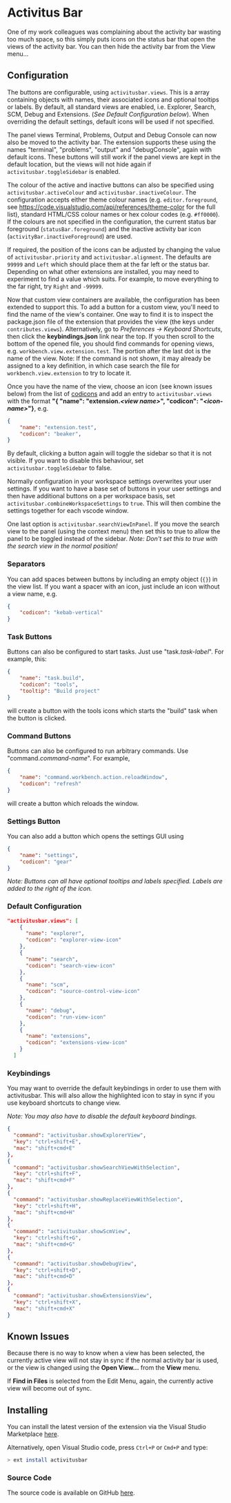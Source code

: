 # Activitus Bar

One of my work colleagues was complaining about the activity bar wasting too much space, so this simply puts icons on the status bar that open the views of the activity bar. You can then hide the activity bar from the View menu...

## Configuration

The buttons are configurable, using `activitusbar.views`. This is a array containing objects with names, their associated icons and optional tooltips or labels. By default, all standard views are enabled, i.e. Explorer, Search, SCM, Debug and Extensions. (*See Default Configuration below*). When overriding the default settings, default icons will be used if not specified.

The panel views Terminal, Problems, Output and Debug Console can now also be moved to the activity bar. The extension supports these using the names "terminal", "problems", "output" and "debugConsole", again with default icons. These buttons will still work if the panel views are kept in the default location, but the views will not hide again if `activitusbar.toggleSidebar` is enabled.

The colour of the active and inactive buttons can also be specified using `activitusbar.activeColour` and `activitusbar.inactiveColour`. The configuration accepts either theme colour names (e.g. `editor.foreground`, see <https://code.visualstudio.com/api/references/theme-color> for the full list), standard HTML/CSS colour names or hex colour codes (e.g. `#ff0000`). If the colours are not specified in the configuration, the current status bar foreground (`statusBar.foreground`) and the inactive activity bar icon (`activityBar.inactiveForeground`) are used.

If required, the position of the icons can be adjusted by changing the value of `activitusbar.priority` and `activitusbar.alignment`. The defaults are `99999` and `Left` which should place them at the far left or the status bar. Depending on what other extensions are installed, you may need to experiment to find a value which suits. For example, to move everything to the far right, try `Right` and `-99999`.

Now that custom view containers are available, the configuration has been extended to support this. To add a button for a custom view, you'll need to find the name of the view's container. One way to find it is to inspect the package.json file of the extension that provides the view (the keys under `contributes.views`). Alternatively, go to *Preferences -> Keyboard Shortcuts*, then click the **keybindings.json** link near the top. If you then scroll to the bottom of the opened file, you should find commands for opening views, e.g. `workbench.view.extension.test`. The portion after the last dot is the name of the view. Note: If the command is not shown, it may already be assigned to a key definition, in which case search the file for `workbench.view.extension` to try to locate it.

Once you have the name of the view, choose an icon (see known issues below) from the list of [codicons](https://microsoft.github.io/vscode-codicons/dist/codicon.html) and add an entry to `activitusbar.views` with the format **"{ "name": "extension.*&lt;view name&gt;*", "codicon": "*&lt;icon-name&gt;*"}**, e.g.

```json
{
    "name": "extension.test",
    "codicon": "beaker",
}
```

By default, clicking a button again will toggle the sidebar so that it is not visible. If you want to disable this behaviour, set `activitusbar.toggleSidebar` to false.

Normally configuration in your workspace settings overwrites your user settings. If you want to have a base set of buttons in your user settings and then have additional buttons on a per workspace basis, set `activitusbar.combineWorkspaceSettings` to `true`. This will then combine the settings together for each vscode window.

One last option is `activitusbar.searchViewInPanel`. If you move the search view to the panel (using the context menu) then set this to true to allow the panel to be toggled instead of the sidebar. *Note: Don't set this to true with the search view in the normal position!*

### Separators

You can add spaces between buttons by including an empty object (`{}`) in the view list. If you want a spacer with an icon, just include an icon without a view name, e.g.

```json
{
    "codicon": "kebab-vertical"
}
```

### Task Buttons

Buttons can also be configured to start tasks. Just use "task.*task-label*". For example, this:

```json
{
    "name": "task.build",
    "codicon": "tools",
    "tooltip": "Build project"
}
```

will create a button with the tools icons which starts the "build" task when the button is clicked.

### Command Buttons

Buttons can also be configured to run arbitrary commands. Use "command.*command-name*". For example,

```json
{
    "name": "command.workbench.action.reloadWindow",
    "codicon": "refresh"
}
```

will create a button which reloads the window.

### Settings Button

You can also add a button which opens the settings GUI using

```json
{
    "name": "settings",
    "codicon": "gear"
}
```

*Note: Buttons can all have optional tooltips and labels specified. Labels are added to the right of the icon.*

### Default Configuration

```json
"activitusbar.views": [
    {
      "name": "explorer",
      "codicon": "explorer-view-icon"
    },
    {
      "name": "search",
      "codicon": "search-view-icon"
    },
    {
      "name": "scm",
      "codicon": "source-control-view-icon"
    },
    {
      "name": "debug",
      "codicon": "run-view-icon"
    },
    {
      "name": "extensions",
      "codicon": "extensions-view-icon"
    }
  ]
```

### Keybindings

You may want to override the default keybindings in order to use them with activitusbar. This will also allow the highlighted icon to stay in sync if you use keyboard shortcuts to change view.

*Note: You may also have to disable the default keyboard bindings.*

```json
{
  "command": "activitusbar.showExplorerView",
  "key": "ctrl+shift+E",
  "mac": "shift+cmd+E"
},
{
  "command": "activitusbar.showSearchViewWithSelection",
  "key": "ctrl+shift+F",
  "mac": "shift+cmd+F"
},
{
  "command": "activitusbar.showReplaceViewWithSelection",
  "key": "ctrl+shift+H",
  "mac": "shift+cmd+H"
},
{
  "command": "activitusbar.showScmView",
  "key": "ctrl+shift+G",
  "mac": "shift+cmd+G"
},
{
  "command": "activitusbar.showDebugView",
  "key": "ctrl+shift+D",
  "mac": "shift+cmd+D"
},
{
  "command": "activitusbar.showExtensionsView",
  "key": "ctrl+shift+X",
  "mac": "shift+cmd+X"
}
```

## Known Issues

Because there is no way to know when a view has been selected, the currently active view will not stay in sync if the normal activity bar is used, or the view is changed using the **Open View...** from the **View** menu.

If **Find in Files** is selected from the Edit Menu, again, the currently active view will become out of sync.

## Installing

You can install the latest version of the extension via the Visual Studio Marketplace [here](https://marketplace.visualstudio.com/items?itemName=Gruntfuggly.activitusbar).

Alternatively, open Visual Studio code, press `Ctrl+P` or `Cmd+P` and type:

```sh
> ext install activitusbar
```

### Source Code

The source code is available on GitHub [here](https://github.com/Gruntfuggly/activitusbar).
